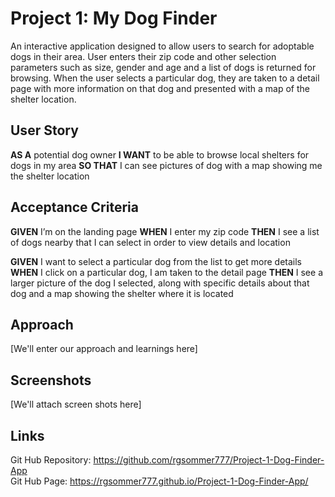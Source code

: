 # Project 1: My Dog Finder

An interactive application designed to allow users to search for adoptable dogs in their area. User enters their zip code and other selection parameters such as size, gender and age and a list of dogs is returned for browsing. When the user selects a particular dog, they are taken to a detail page with more information on that dog and presented with a map of the shelter location.

## User Story
**AS A**  potential dog owner
**I WANT** to be able to browse local shelters for dogs in my area
**SO THAT** I can see pictures of dog with a map showing me the shelter   location

## Acceptance Criteria
**GIVEN** I’m on the landing page
**WHEN** I enter my zip code
**THEN** I see a list of dogs nearby that I can select in order to view details and location

**GIVEN** I want to select a particular dog from the list to get more details
**WHEN** I click on a particular dog, I am taken to the detail page
**THEN** I see a larger picture of the dog I selected, along with specific details about that dog and a map showing the shelter where it is located


## Approach
[We'll enter our approach and learnings here]

## Screenshots
[We'll attach screen shots here]

## Links
Git Hub Repository: https://github.com/rgsommer777/Project-1-Dog-Finder-App <br>
Git Hub Page: https://rgsommer777.github.io/Project-1-Dog-Finder-App/
